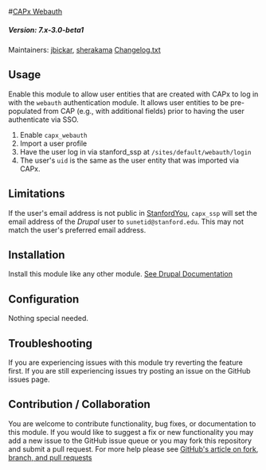#[CAPx Webauth](https://github.com/SU-SWS/stanford_capx)
##### Version: 7.x-3.0-beta1

Maintainers: [jbickar](https://github.com/jbickar), [sherakama](https://github.com/sherakama)
[Changelog.txt](CHANGELOG.txt)

Usage
---

Enable this module to allow user entities that are created with CAPx to log in with the `webauth` authentication module.
It allows user entities to be pre-populated from CAP (e.g., with additional fields) prior to having the user authenticate via SSO.

1. Enable `capx_webauth`
2. Import a user profile
3. Have the user log in via stanford_ssp at `/sites/default/webauth/login`
4. The user's `uid` is the same as the user entity that was imported via CAPx.

Limitations
---
If the user's email address is not public in [StanfordYou](https://stanfordyou.stanford.edu), `capx_ssp` will set the email address of the _Drupal_ user to `sunetid@stanford.edu`. This may not match the user's preferred email address.

Installation
---

Install this module like any other module. [See Drupal Documentation](https://drupal.org/documentation/install/modules-themes/modules-7)

Configuration
---

Nothing special needed.

Troubleshooting
---

If you are experiencing issues with this module try reverting the feature first. If you are still experiencing issues try posting an issue on the GitHub issues page.

Contribution / Collaboration
---

You are welcome to contribute functionality, bug fixes, or documentation to this module. If you would like to suggest a fix or new functionality you may add a new issue to the GitHub issue queue or you may fork this repository and submit a pull request. For more help please see [GitHub's article on fork, branch, and pull requests](https://help.github.com/articles/using-pull-requests)
